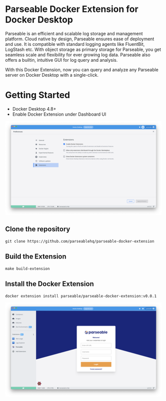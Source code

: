 # Parseable Docker Extension for Docker Desktop

Parseable is an efficient and scalable log storage and management platform. Cloud native by design, Parseable ensures ease of deployment and use. It is compatible with standard logging agents like FluentBit, LogStash etc. With object storage as primary storage for Parseable, you get seamless scale and flexibility for ever growing log data. Parseable also offers a builtin, intuitive GUI for log query and analysis.

With this Docker Extension, now you can query and analyze any Parseable server on Docker Desktop with a single-click.

# Getting Started

- Docker Desktop 4.8+
- Enable Docker Extension under Dashboard UI

<img width="1349" alt="image" src="./images/preferences.png">

## Clone the repository

```
git clone https://github.com/parseablehq/parseable-docker-extension
```

## Build the Extension

```
make build-extension
```

## Install the Docker Extension

```
docker extension install parseable/parseable-docker-extension:v0.0.1
```

<img width="1348" alt="image" src="./images/parseable.png">
